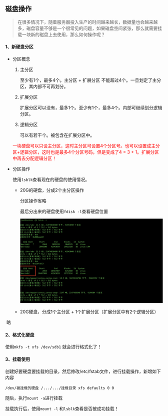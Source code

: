 ## 磁盘操作

> 在很多情况下，随着服务器投入生产的时间越来越长，数据量也会越来越多，磁盘容量不够是一个很常见的问题，如果磁盘空间紧张，那么就需要挂载一块新的磁盘上去使用，那么如何操作呢？



#### 1、新硬盘分区

- 分区概念

  1. 主分区

     至少有1个，最多4个。主分区 + 扩展分区 不能超过4个。一旦划定了主分区，其内部不可再划分。

  2. 扩展分区

     扩展分区可以没有，最多1个。至少有1个，最多4个。内部可继续划分逻辑分区。

  3. 逻辑分区

     可以有若干个。被包含在扩展分区中。

  <font color="red">一块硬盘可以只设主分区，这时主分区可设置4个分区号。也可以设置成主分区+逻辑分区，这时也是最多4个分区号码，但是变成了4 = 3 + 1。扩展分区中再去分配逻辑分区！</font>

- 分区操作

  使用`lsblk`查看现在的硬盘的使用情况。

  - 20G的硬盘，分成2个主分区操作

    分区操作省略

    最后分出来的硬盘使用`fdisk -l`查看硬盘位置

    ![avatar](./images/MG484.jpeg)

    

  - 20G硬盘，分成1个主分区 + 1个扩展分区（扩展分区中有2个逻辑分区）

​			略

#### 2、格式化硬盘

使用`mkfs -t xfs /dev/sdb1` 就会进行格式化了！



#### 3、挂载使用

创建好要硬盘要挂载的目录，然后修改/etc/fstab文件，进行挂载操作，新增如下内容

```shell
/dev/被挂载的硬盘 /.../.../挂载目录 xfs defaults 0 0
```

随后，执行`mount -a`进行挂载

挂载执行后，使用`mount -l` 和`lsblk`查看是否被成功挂载！



